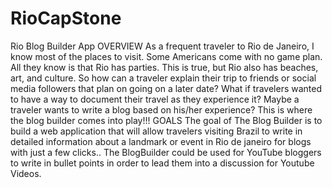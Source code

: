 # RioCapStone

Rio Blog Builder App
OVERVIEW
As a frequent traveler to Rio de Janeiro, I know most of the places to visit. Some Americans come with no game plan. All they know is that Rio has parties.  This is true, but Rio also has beaches, art, and culture. So how can a traveler explain their trip to friends or social media followers that plan on going on a  later date? What if travelers wanted to have a way to document their travel as they experience it?  Maybe a traveler wants to write a blog based on his/her experience?  This is where the blog builder comes into play!!!
GOALS
The goal of The Blog Builder is to build a web application that will allow travelers visiting Brazil to write in detailed information about a landmark or event in Rio de janeiro for blogs with just a few clicks.. 
The BlogBuilder could be used for YouTube bloggers to write in bullet points in order to lead them into a discussion for Youtube Videos.
